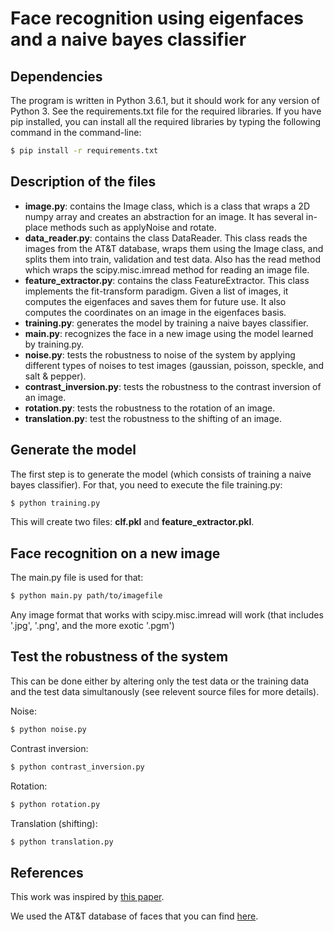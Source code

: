 # Face recognition using eigenfaces and a naive bayes classifier

## Dependencies
The program is written in Python 3.6.1, but it should work for any version of Python 3.
See the requirements.txt file for the required libraries. If you have pip installed, you can install
all the required libraries by typing the following command in the command-line:
```bash
$ pip install -r requirements.txt
```

## Description of the files
* __image.py__: contains the Image class, which is a class that wraps a 2D numpy array
and creates an abstraction for an image. It has several in-place methods such as
applyNoise and rotate.
* __data_reader.py__: contains the class DataReader. This class reads the images from the AT&T database,
wraps them using the Image class, and splits them into train, validation and test data. Also has
the read method which wraps the scipy.misc.imread method for reading an image file.
* __feature_extractor.py__: contains the class FeatureExtractor. This class implements 
the fit-transform paradigm. Given a list of images, it computes the eigenfaces and
saves them for future use. It also computes the coordinates on an image in the eigenfaces basis.
* __training.py__: generates the model by training a naive bayes classifier.
* __main.py__: recognizes the face in a new image using the model learned by training.py.
* __noise.py__: tests the robustness to noise of the system by applying different types of noises
to test images (gaussian, poisson, speckle, and salt & pepper).
* __contrast_inversion.py__: tests the robustness to the contrast inversion of an image.
* __rotation.py__: tests the robustness to the rotation of an image.
* __translation.py__: test the robustness to the shifting of an image.

## Generate the model
The first step is to generate the model (which consists of training 
a naive bayes classifier). For that, you need to execute the file training.py:
```bash
$ python training.py
```
This will create two files: __clf.pkl__ and __feature_extractor.pkl__.

## Face recognition on a new image
The main.py file is used for that:
```bash
$ python main.py path/to/imagefile
```
Any image format that works with scipy.misc.imread will work (that includes
'.jpg', '.png', and the more exotic '.pgm')

## Test the robustness of the system
This can be done either by altering only the test data or the training data and the
test data simultanously (see relevent source files for more details).

Noise:
```bash
$ python noise.py
```

Contrast inversion:
```bash
$ python contrast_inversion.py
```

Rotation:
```bash
$ python rotation.py
```

Translation (shifting):
```bash
$ python translation.py
```

## References
This work was inspired by [this paper](http://ieeexplore.ieee.org/abstract/document/7951418/).

We used the AT&T database of faces that you can find [here](http://www.cl.cam.ac.uk/research/dtg/attarchive/facedatabase.html).